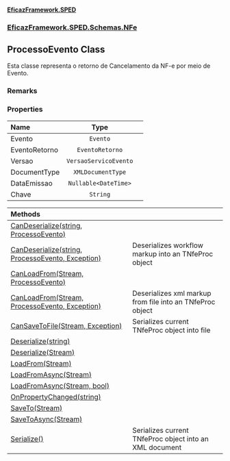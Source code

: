 #### [EficazFramework.SPED](EficazFrameworkSPED.md 'EficazFramework SPED')
### [EficazFramework.SPED.Schemas.NFe](EficazFramework.SPED.Schemas.NFe.md 'EficazFramework.SPED.Schemas.NFe')

## ProcessoEvento Class

Esta classe representa o retorno de Cancelamento da NF-e por meio de Evento.

### Remarks
### Properties

| Name | Type | |
| :--- | :---: | :--- |
| Evento | `Evento` |  |
| EventoRetorno | `EventoRetorno` |  |
| Versao | `VersaoServicoEvento` |  |
| DocumentType | `XMLDocumentType` |  |
| DataEmissao | `Nullable<DateTime>` |  |
| Chave | `String` |  |

| Methods | |
| :--- | :--- |
| [CanDeserialize(string, ProcessoEvento)](EficazFramework.SPED.Schemas.NFe/ProcessoEvento/CanDeserialize(string,ProcessoEvento).md 'EficazFramework.SPED.Schemas.NFe.ProcessoEvento.CanDeserialize(string, EficazFramework.SPED.Schemas.NFe.ProcessoEvento)') | |
| [CanDeserialize(string, ProcessoEvento, Exception)](EficazFramework.SPED.Schemas.NFe/ProcessoEvento/CanDeserialize(string,ProcessoEvento,Exception).md 'EficazFramework.SPED.Schemas.NFe.ProcessoEvento.CanDeserialize(string, EficazFramework.SPED.Schemas.NFe.ProcessoEvento, System.Exception)') | Deserializes workflow markup into an TNfeProc object |
| [CanLoadFrom(Stream, ProcessoEvento)](EficazFramework.SPED.Schemas.NFe/ProcessoEvento/CanLoadFrom(Stream,ProcessoEvento).md 'EficazFramework.SPED.Schemas.NFe.ProcessoEvento.CanLoadFrom(System.IO.Stream, EficazFramework.SPED.Schemas.NFe.ProcessoEvento)') | |
| [CanLoadFrom(Stream, ProcessoEvento, Exception)](EficazFramework.SPED.Schemas.NFe/ProcessoEvento/CanLoadFrom(Stream,ProcessoEvento,Exception).md 'EficazFramework.SPED.Schemas.NFe.ProcessoEvento.CanLoadFrom(System.IO.Stream, EficazFramework.SPED.Schemas.NFe.ProcessoEvento, System.Exception)') | Deserializes xml markup from file into an TNfeProc object |
| [CanSaveToFile(Stream, Exception)](EficazFramework.SPED.Schemas.NFe/ProcessoEvento/CanSaveToFile(Stream,Exception).md 'EficazFramework.SPED.Schemas.NFe.ProcessoEvento.CanSaveToFile(System.IO.Stream, System.Exception)') | Serializes current TNfeProc object into file |
| [Deserialize(string)](EficazFramework.SPED.Schemas.NFe/ProcessoEvento/Deserialize(string).md 'EficazFramework.SPED.Schemas.NFe.ProcessoEvento.Deserialize(string)') | |
| [Deserialize(Stream)](EficazFramework.SPED.Schemas.NFe/ProcessoEvento/Deserialize(Stream).md 'EficazFramework.SPED.Schemas.NFe.ProcessoEvento.Deserialize(System.IO.Stream)') | |
| [LoadFrom(Stream)](EficazFramework.SPED.Schemas.NFe/ProcessoEvento/LoadFrom(Stream).md 'EficazFramework.SPED.Schemas.NFe.ProcessoEvento.LoadFrom(System.IO.Stream)') | |
| [LoadFromAsync(Stream)](EficazFramework.SPED.Schemas.NFe/ProcessoEvento/LoadFromAsync(Stream).md 'EficazFramework.SPED.Schemas.NFe.ProcessoEvento.LoadFromAsync(System.IO.Stream)') | |
| [LoadFromAsync(Stream, bool)](EficazFramework.SPED.Schemas.NFe/ProcessoEvento/LoadFromAsync(Stream,bool).md 'EficazFramework.SPED.Schemas.NFe.ProcessoEvento.LoadFromAsync(System.IO.Stream, bool)') | |
| [OnPropertyChanged(string)](EficazFramework.SPED.Schemas.NFe/ProcessoEvento/OnPropertyChanged(string).md 'EficazFramework.SPED.Schemas.NFe.ProcessoEvento.OnPropertyChanged(string)') | |
| [SaveTo(Stream)](EficazFramework.SPED.Schemas.NFe/ProcessoEvento/SaveTo(Stream).md 'EficazFramework.SPED.Schemas.NFe.ProcessoEvento.SaveTo(System.IO.Stream)') | |
| [SaveToAsync(Stream)](EficazFramework.SPED.Schemas.NFe/ProcessoEvento/SaveToAsync(Stream).md 'EficazFramework.SPED.Schemas.NFe.ProcessoEvento.SaveToAsync(System.IO.Stream)') | |
| [Serialize()](EficazFramework.SPED.Schemas.NFe/ProcessoEvento/Serialize().md 'EficazFramework.SPED.Schemas.NFe.ProcessoEvento.Serialize()') | Serializes current TNfeProc object into an XML document |
